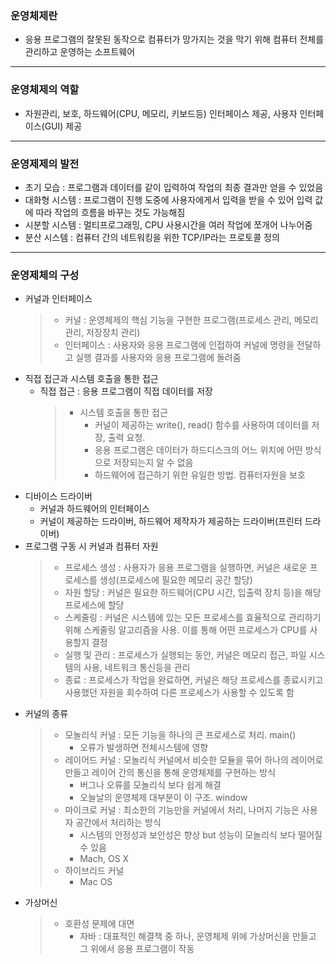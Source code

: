 ### 운영체제란
* 응용 프로그램의 잘못된 동작으로 컴퓨터가 망가지는 것을 막기 위해 컴퓨터 전체를 관리하고 운영하는 소프트웨어
---
### 운영체제의 역할
* 자원관리, 보호, 하드웨어(CPU, 메모리, 키보드등) 인터페이스 제공, 사용자 인터페이스(GUI) 제공
---
### 운영제제의 발전
* 초기 모습 : 프로그램과 데이터를 같이 입력하여 작업의 최종 결과만 얻을 수 있었음
* 대화형 시스템 : 프로그램이 진행 도중에 사용자에게서 입력을 받을 수 있어 입력 값에 따라 작업의 흐름을 바꾸는 것도 가능해짐
* 시분할 시스템 : 멀티프로그래밍, CPU 사용시간을 여러 작업에 쪼개어 나누어줌
* 분산 시스템 : 컴퓨터 간의 네트워킹을 위한 TCP/IP라는 프로토콜 정의
---
### 운영제체의 구성
* 커널과 인터페이스
    > * 커널 : 운영체제의 핵심 기능을 구현한 프로그램(프로세스 관리, 메모리 관리, 저장장치 관리)
    > * 인터페이스 : 사용자와 응용 프로그램에 인접하여 커널에 명령을 전달하고 실행 결과를 사용자와 응용 프로그램에 돌려줌
* 직접 접근과 시스템 호출을 통한 접근
  * 직접 접근 : 응용 프로그램이 직접 데이터를 저장
    > * 시스템 호출을 통한 접근 
      >   * 커널이 제공하는 write(), read() 함수를 사용하여 데이터를 저장, 출력 요청. 
      >   * 응용 프로그램은 데이터가 하드디스크의 어느 위치에 어떤 방식으로 저장되는지 알 수 없음
      >   * 하드웨어에 접근하기 위한 유일한 방법. 컴퓨터자원을 보호
* 디바이스 드라이버
  * 커널과 하드웨어의 인터페이스
  * 커널이 제공하는 드라이버, 하드웨어 제작자가 제공하는 드라이버(프린터 드라이버)
* 프로그램 구동 시 커널과 컴퓨터 자원
    > * 프로세스 생성 : 사용자가 응용 프로그램을 실행하면, 커널은 새로운 프로세스를 생성(프로세스에 필요한 메모리 공간 할당)
    > * 자원 할당 : 커널은 필요한 하드웨어(CPU 시간, 입출력 장치 등)을 해당 프로세스에 할당
    > * 스케줄링 : 커널은 시스템에 있는 모든 프로세스를 효율적으로 관리하기 위해 스케줄링 알고리즘을 사용. 이를 통해 어떤 프로세스가 CPU를 사용할지 결정
    > * 실행 및 관리 : 프로세스가 실행되는 동안, 커널은 메모리 접근, 파일 시스템의 사용, 네트워크 통신등을 관리
    > * 종료 : 프로세스가 작업을 완료하면, 커널은 해당 프로세스를 종료시키고 사용했던 자원을 회수하여 다른 프로세스가 사용할 수 있도록 함
* 커널의 종류
    > * 모놀리식 커널 : 모든 기능을 하나의 큰 프로세스로 처리. main()
    >   * 오류가 발생하면 전체시스템에 영향
    > * 레이어드 커널 : 모놀리식 커널에서 비슷한 모듈을 묶어 하나의 레이어로 만들고 레이어 간의 통신을 통해 운영체제를 구현하는 방식
    >   * 버그나 오류를 모놀리식 보다 쉽게 해결
    >   * 오늘날의 운영체제 대부분이 이 구조. window
    > * 마이크로 커널 : 최소한의 기능만을 커널에서 처리, 나머지 기능은 사용자 공간에서 처리하는 방식
    >   * 시스템의 안정성과 보안성은 향상 but 성능이 모놀리식 보다 떨어질 수 있음
    >   * Mach, OS X
    > * 하이브리드 커널
    >   * Mac OS
* 가상머신
    > * 호환성 문제에 대면
    >   * 자바 : 대표적인 해결책 중 하나, 운영체제 위에 가상머신을 만들고 그 위에서 응용 프로그램이 작동 